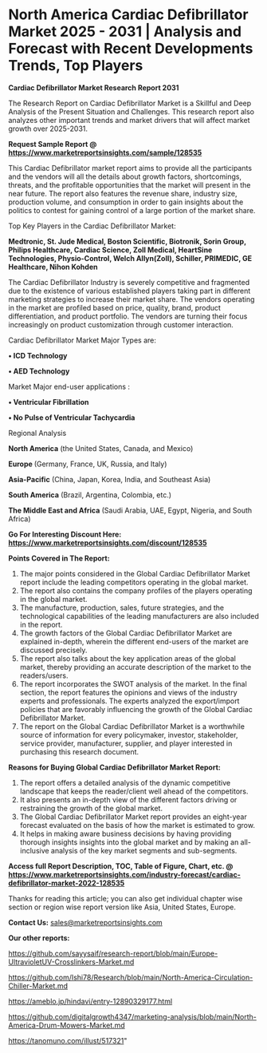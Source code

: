 # North America Cardiac Defibrillator Market 2025 - 2031 | Analysis and Forecast with Recent Developments Trends, Top Players

<strong>Cardiac Defibrillator Market Research Report 2031</strong>

The Research Report on Cardiac Defibrillator Market is a Skillful and Deep Analysis of the Present Situation and Challenges. This research report also analyzes other important trends and market drivers that will affect market growth over 2025-2031.

<strong>Request Sample Report @ <a href=https://www.marketreportsinsights.com/sample/128535>https://www.marketreportsinsights.com/sample/128535</a></strong>

This Cardiac Defibrillator market report aims to provide all the participants and the vendors will all the details about growth factors, shortcomings, threats, and the profitable opportunities that the market will present in the near future. The report also features the revenue share, industry size, production volume, and consumption in order to gain insights about the politics to contest for gaining control of a large portion of the market share.

Top Key Players in the Cardiac Defibrillator Market:

<strong>Medtronic, St. Jude Medical, Boston Scientific, Biotronik, Sorin Group, Philips Healthcare, Cardiac Science, Zoll Medical, HeartSine Technologies, Physio-Control, Welch Allyn(Zoll), Schiller, PRIMEDIC, GE Healthcare, Nihon Kohden</strong>

The Cardiac Defibrillator Industry is severely competitive and fragmented due to the existence of various established players taking part in different marketing strategies to increase their market share. The vendors operating in the market are profiled based on price, quality, brand, product differentiation, and product portfolio. The vendors are turning their focus increasingly on product customization through customer interaction.

Cardiac Defibrillator Market Major Types are:

<strong>• ICD Technology

• AED Technology</strong>

Market Major end-user applications :

<strong>• Ventricular Fibrillation

• No Pulse of Ventricular Tachycardia</strong>

Regional Analysis

</u><strong><b>North America</b></strong> (the United States, Canada, and Mexico)

<strong><b>Europe </b></strong>(Germany, France, UK, Russia, and Italy)

<strong><b>Asia-Pacific</b></strong> (China, Japan, Korea, India, and Southeast Asia)

<strong><b>South America</b></strong> (Brazil, Argentina, Colombia, etc.)

<strong><b>The Middle East and Africa</b></strong> (Saudi Arabia, UAE, Egypt, Nigeria, and South Africa)

<strong>Go For Interesting Discount Here: <a href=https://www.marketreportsinsights.com/discount/128535>https://www.marketreportsinsights.com/discount/128535</a></strong>

<strong>Points Covered in The Report:</strong>
<ol>
  <li>The major points considered in the Global Cardiac Defibrillator Market report include the leading competitors operating in the global market.</li>
  <li>The report also contains the company profiles of the players operating in the global market.</li>
  <li>The manufacture, production, sales, future strategies, and the technological capabilities of the leading manufacturers are also included in the report.</li>
  <li>The growth factors of the Global Cardiac Defibrillator Market are explained in-depth, wherein the different end-users of the market are discussed precisely.</li>
  <li>The report also talks about the key application areas of the global market, thereby providing an accurate description of the market to the readers/users.</li>
  <li>The report incorporates the SWOT analysis of the market. In the final section, the report features the opinions and views of the industry experts and professionals. The experts analyzed the export/import policies that are favorably influencing the growth of the Global Cardiac Defibrillator Market.</li>
  <li>The report on the Global Cardiac Defibrillator Market is a worthwhile source of information for every policymaker, investor, stakeholder, service provider, manufacturer, supplier, and player interested in purchasing this research document.</li>
</ol>
<strong>Reasons for Buying Global Cardiac Defibrillator Market Report:</strong>

<ol>
  <li>The report offers a detailed analysis of the dynamic competitive landscape that keeps the reader/client well ahead of the competitors.</li>
  <li>It also presents an in-depth view of the different factors driving or restraining the growth of the global market.</li>
  <li>The Global Cardiac Defibrillator Market report provides an eight-year forecast evaluated on the basis of how the market is estimated to grow.</li>
  <li>It helps in making aware business decisions by having providing thorough insights insights into the global market and by making an all-inclusive analysis of the key market segments and sub-segments.</li>
</ol>
<strong>Access full Report Description, TOC, Table of Figure, Chart, etc. @ <a href=https://www.marketreportsinsights.com/industry-forecast/cardiac-defibrillator-market-2022-128535>https://www.marketreportsinsights.com/industry-forecast/cardiac-defibrillator-market-2022-128535</a></strong>


Thanks for reading this article; you can also get individual chapter wise section or region wise report version like Asia, United States, Europe.

<strong>Contact Us:</strong>
sales@marketreportsinsights.com

<strong>Our other reports:</strong>

<a href=https://github.com/sayysaif/research-report/blob/main/Europe-UltravioletUV-Crosslinkers-Market.md>https://github.com/sayysaif/research-report/blob/main/Europe-UltravioletUV-Crosslinkers-Market.md</a>

<a href=https://github.com/Ishi78/Research/blob/main/North-America-Circulation-Chiller-Market.md>https://github.com/Ishi78/Research/blob/main/North-America-Circulation-Chiller-Market.md</a>

<a href=https://ameblo.jp/hindavi/entry-12890329177.html>https://ameblo.jp/hindavi/entry-12890329177.html</a>

<a href=https://github.com/digitalgrowth4347/marketing-analysis/blob/main/North-America-Drum-Mowers-Market.md>https://github.com/digitalgrowth4347/marketing-analysis/blob/main/North-America-Drum-Mowers-Market.md</a>

<a href=https://tanomuno.com/illust/517321>https://tanomuno.com/illust/517321</a>"
